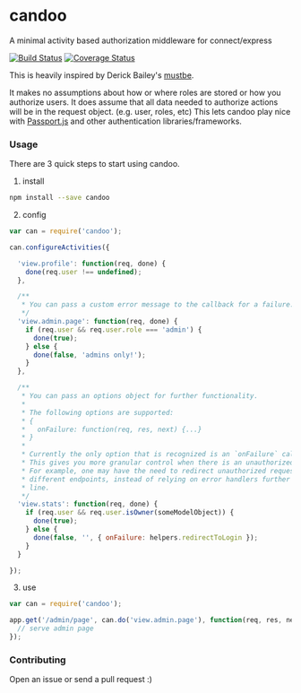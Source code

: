# candoo
A minimal activity based authorization middleware for connect/express

[![Build Status](https://travis-ci.org/kgraves/candoo.svg?branch=master)](https://travis-ci.org/kgraves/candoo)
[![Coverage Status](https://coveralls.io/repos/kgraves/candoo/badge.svg)](https://coveralls.io/r/kgraves/candoo)

This is heavily inspired by Derick Bailey's [mustbe](https://github.com/derickbailey/mustbe).

It makes no assumptions about how or where roles are stored or how you authorize
users. It does assume that all data needed to authorize actions will be in the 
request object. (e.g. user, roles, etc) This lets candoo play nice with
[Passport.js](https://github.com/jaredhanson/passport) and other authentication
libraries/frameworks.

### Usage
There are 3 quick steps to start using candoo.

1) install
```bash
npm install --save candoo
```

2) config
```javascript
var can = require('candoo');

can.configureActivities({

  'view.profile': function(req, done) {
    done(req.user !== undefined);
  },

  /**
   * You can pass a custom error message to the callback for a failure.
   */
  'view.admin.page': function(req, done) {
    if (req.user && req.user.role === 'admin') {
      done(true);
    } else {
      done(false, 'admins only!');
    }
  },

  /**
   * You can pass an options object for further functionality.
   *
   * The following options are supported:
   * {
   *   onFailure: function(req, res, next) {...}
   * }
   *
   * Currently the only option that is recognized is an `onFailure` callback.
   * This gives you more granular control when there is an unauthorized request.
   * For example, one may have the need to redirect unauthorized requests to 
   * different endpoints, instead of relying on error handlers further down the
   * line.
   */
  'view.stats': function(req, done) {
    if (req.user && req.user.isOwner(someModelObject)) {
      done(true);
    } else {
      done(false, '', { onFailure: helpers.redirectToLogin });
    }
  }

});
```

3) use
```javascript
var can = require('candoo');

app.get('/admin/page', can.do('view.admin.page'), function(req, res, next) {
  // serve admin page
});
```

### Contributing
Open an issue or send a pull request :)
